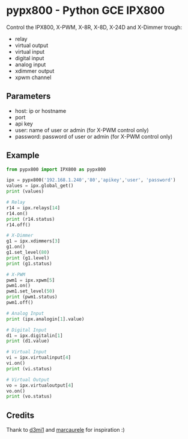 # pypx800 - Python GCE IPX800 

Control the IPX800, X-PWM, X-8R, X-8D, X-24D and X-Dimmer trough:
* relay
* virtual output
* virtual input
* digital input
* analog input
* xdimmer output
* xpwm channel

## Parameters
* host: ip or hostname
* port
* api key
* user: name of user or admin (for X-PWM control only)
* password: password of user or admin (for X-PWM control only)

## Example
```python
from pypx800 import IPX800 as pypx800

ipx = pypx800('192.168.1.240','80','apikey','user', 'password')
values = ipx.global_get()
print (values)

# Relay
r14 = ipx.relays[14]
r14.on()
print (r14.status)
r14.off()

# X-Dimmer
g1 = ipx.xdimmers[3]
g1.on()
g1.set_level(80)
print (g1.level)
print (g1.status)

# X-PWM
pwm1 = ipx.xpwm[5]
pwm1.on()
pwm1.set_level(50)
print (pwm1.status)
pwm1.off()

# Analog Input
print (ipx.analogin[1].value)

# Digital Input
d1 = ipx.digitalin[1]
print (d1.value)

# Virtual Input
vi = ipx.virtualinput[4]
vi.on()
print (vi.status)

# Virtual Output
vo = ipx.virtualoutput[4]
vo.on()
print (vo.status)
```

## Credits
Thank to [d3mi1](https://github.com/d4mi1/python-ipx800) and [marcaurele](https://github.com/marcaurele/gce-ipx800) for inspiration :)